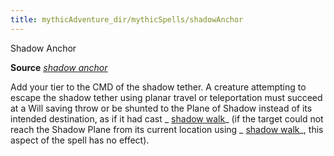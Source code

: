 ```yaml
---
title: mythicAdventure_dir/mythicSpells/shadowAnchor
---
```

Shadow Anchor

**Source** [_shadow anchor_](advancedRaceGuid_dir/uncommonRaces/wayangs#_shadow-anchor)

Add your tier to the CMD of the shadow tether. A creature attempting to escape the shadow tether using planar travel or teleportation must succeed at a Will saving throw or be shunted to the Plane of Shadow instead of its intended destination, as if it had cast _ [shadow walk](spell_dir/shadowWalk#_shadow-walk)_ (if the target could not reach the Shadow Plane from its current location using _ [shadow walk](spells/shadowWalk#_shadow-walk)_, this aspect of the spell has no effect).

